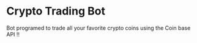 # Crypto Trading Bot
Bot programed to trade all your favorite crypto coins using the Coin base API !!
